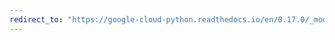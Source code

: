 ```yaml
---
redirect_to: "https://google-cloud-python.readthedocs.io/en/0.17.0/_modules/gcloud/bigquery/job.html"
---
```

